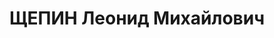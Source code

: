 ---
title: ЩЕПИН Леонид Михайлович
description: 'Родился 8 декабря 1884 г.

  Пдпрч. (1901). Произведен в инженер-механики ст. лейтенанты 6 декабря 1914 г.'
---